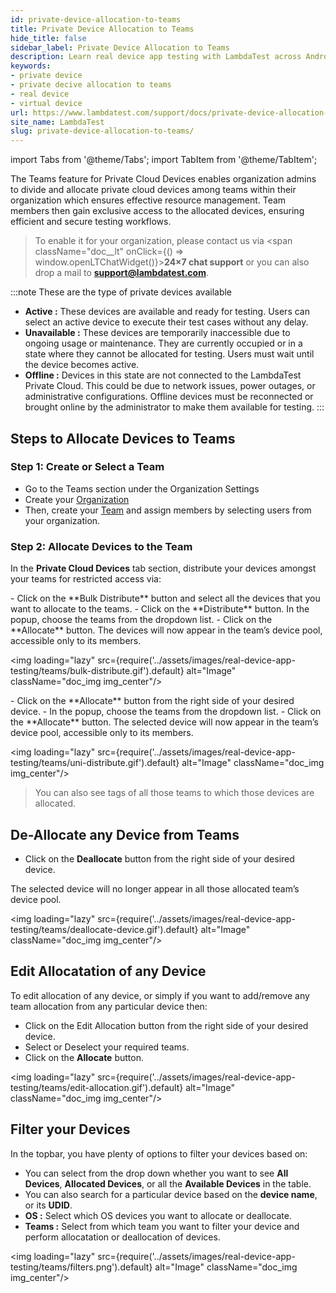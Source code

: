 ```yaml
---
id: private-device-allocation-to-teams
title: Private Device Allocation to Teams
hide_title: false
sidebar_label: Private Device Allocation to Teams
description: Learn real device app testing with LambdaTest across Android and iOS devices. Start testing effortlessly today!
keywords:
- private device
- private decive allocation to teams
- real device
- virtual device
url: https://www.lambdatest.com/support/docs/private-device-allocation-to-teams/
site_name: LambdaTest
slug: private-device-allocation-to-teams/
---
```


import Tabs from '@theme/Tabs';
import TabItem from '@theme/TabItem';

<script type="application/ld+json"
      dangerouslySetInnerHTML={{ __html: JSON.stringify({
       "@context": "https://schema.org",
        "@type": "BreadcrumbList",
        "itemListElement": [{
          "@type": "ListItem",
          "position": 1,
          "name": "LambdaTest",
          "item": "https://www.lambdatest.com"
        },{
          "@type": "ListItem",
          "position": 2,
          "name": "Support",
          "item": "https://www.lambdatest.com/support/docs/"
        },{
          "@type": "ListItem",
          "position": 3,
          "name": "Private Device Allocation to Teams",
          "item": "https://www.lambdatest.com/support/docs/private-device-allocation-to-teams/"
        }]
      })
    }}
></script>
The Teams feature for Private Cloud Devices enables organization admins to divide and allocate private cloud devices among teams within their organization which ensures effective resource management. Team members then gain exclusive access to the allocated devices, ensuring efficient and secure testing workflows.

> To enable it for your organization, please contact us via <span className="doc__lt" onClick={() => window.openLTChatWidget()}>**24×7 chat support**</span> or you can also drop a mail to **support@lambdatest.com**.<br />

:::note
These are the type of private devices available 
- **Active :** These devices are available and ready for testing. Users can select an active device to execute their test cases without any delay.
- **Unavailable :** These devices are temporarily inaccessible due to ongoing usage or maintenance. They are currently occupied or in a state where they cannot be allocated for testing. Users must wait until the device becomes active.
- **Offline :** Devices in this state are not connected to the LambdaTest Private Cloud. This could be due to network issues, power outages, or administrative configurations. Offline devices must be reconnected or brought online by the administrator to make them available for testing.
:::

## Steps to Allocate Devices to Teams

### Step 1:  Create or Select a Team
- Go to the Teams section under the Organization Settings
- Create your [Organization](/support/docs/team-management/#create-an-organization) 
- Then, create your [Team](/support/docs/team-management/#create-your-first-team) and assign members by selecting users from your organization.

### Step 2: Allocate Devices to the Team
In the **Private Cloud Devices** tab section, distribute your devices amongst your teams for restricted access via:

<Tabs className="docs__val">

<TabItem value="bulk" label="Bulk Distribute" default>
    - Click on the **Bulk Distribute** button and select all the devices that you want to allocate to the teams.
    - Click on the **Distribute** button. In the popup, choose the teams from the dropdown list.
    - Click on the **Allocate** button.
The devices will now appear in the team’s device pool, accessible only to its members.

<img loading="lazy" src={require('../assets/images/real-device-app-testing/teams/bulk-distribute.gif').default} alt="Image" className="doc_img img_center"/>

</TabItem>

<TabItem value="single" label="Uni Distribute" default>
    - Click on the **Allocate** button from the right side of your desired device.
    - In the popup, choose the teams from the dropdown list.
    - Click on the **Allocate** button.
The selected device will now appear in the team’s device pool, accessible only to its members.

<img loading="lazy" src={require('../assets/images/real-device-app-testing/teams/uni-distribute.gif').default} alt="Image" className="doc_img img_center"/>
</TabItem>

</Tabs>

> You can also see tags of all those teams to which those devices are allocated.

## De-Allocate any Device from Teams
- Click on the **Deallocate** button from the right side of your desired device.

The selected device will no longer appear in all those allocated team’s device pool.

<img loading="lazy" src={require('../assets/images/real-device-app-testing/teams/deallocate-device.gif').default} alt="Image" className="doc_img img_center"/>

## Edit Allocatation of any Device
To edit allocation of any device, or simply if you want to add/remove any team allocation from any particular device then:

- Click on the Edit Allocation button from the right side of your desired device.
- Select or Deselect your required teams.
- Click on the **Allocate** button.

<img loading="lazy" src={require('../assets/images/real-device-app-testing/teams/edit-allocation.gif').default} alt="Image" className="doc_img img_center"/>

## Filter your Devices
In the topbar, you have plenty of options to filter your devices based on:

- You can select from the drop down whether you want to see **All Devices**, **Allocated Devices**, or all the **Available Devices** in the table.
- You can also search for a particular device based on the **device name**, or its **UDID**.
- **OS :** Select which OS devices you want to allocate or deallocate.
- **Teams :** Select from which team you want to filter your device and perform allocatation or deallocation of devices.

<img loading="lazy" src={require('../assets/images/real-device-app-testing/teams/filters.png').default} alt="Image" className="doc_img img_center"/>